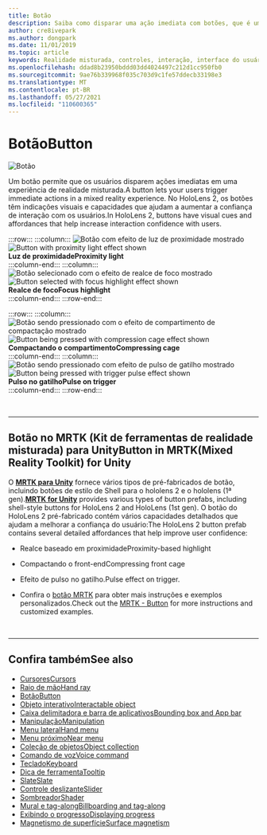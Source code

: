 ```yaml
---
title: Botão
description: Saiba como disparar uma ação imediata com botões, que é um dos componentes fundamentais da realidade misturada.
author: cre8ivepark
ms.author: dongpark
ms.date: 11/01/2019
ms.topic: article
keywords: Realidade misturada, controles, interação, interface do usuário, UX, headset de realidade misturada, headset da realidade mista do Windows, headset da realidade virtual, HoloLens, MRTK, kit de ferramentas de realidade misturada, botão
ms.openlocfilehash: ddad8b23950bddd03dd4024497c212d1cc950fb0
ms.sourcegitcommit: 9ae76b339968f035c703d9c1fe57ddecb33198e3
ms.translationtype: MT
ms.contentlocale: pt-BR
ms.lasthandoff: 05/27/2021
ms.locfileid: "110600365"
---
```

# <a name="button"></a><span data-ttu-id="6a022-104">Botão</span><span class="sxs-lookup"><span data-stu-id="6a022-104">Button</span></span>

![Botão](images/UX_Hero_Button.jpg)

<span data-ttu-id="6a022-106">Um botão permite que os usuários disparem ações imediatas em uma experiência de realidade misturada.</span><span class="sxs-lookup"><span data-stu-id="6a022-106">A button lets your users trigger immediate actions in a mixed reality experience.</span></span> <span data-ttu-id="6a022-107">No HoloLens 2, os botões têm indicações visuais e capacidades que ajudam a aumentar a confiança de interação com os usuários.</span><span class="sxs-lookup"><span data-stu-id="6a022-107">In HoloLens 2, buttons have visual cues and affordances that help increase interaction confidence with users.</span></span> 

:::row:::
    :::column:::
       <span data-ttu-id="6a022-108">![Botão com efeito de luz de proximidade mostrado](images/UX_Button_Affordance_ProximityLight.jpg)</span><span class="sxs-lookup"><span data-stu-id="6a022-108">![Button with proximity light effect shown](images/UX_Button_Affordance_ProximityLight.jpg)</span></span><br>
       <span data-ttu-id="6a022-109">**Luz de proximidade**</span><span class="sxs-lookup"><span data-stu-id="6a022-109">**Proximity light**</span></span><br>
    :::column-end:::
    :::column:::
       <span data-ttu-id="6a022-110">![Botão selecionado com o efeito de realce de foco mostrado](images/UX_Button_Affordance_FocusHighlight.jpg)</span><span class="sxs-lookup"><span data-stu-id="6a022-110">![Button selected with focus highlight effect shown](images/UX_Button_Affordance_FocusHighlight.jpg)</span></span><br>
        <span data-ttu-id="6a022-111">**Realce de foco**</span><span class="sxs-lookup"><span data-stu-id="6a022-111">**Focus highlight**</span></span><br>
    :::column-end:::
:::row-end:::

:::row:::
    :::column:::
       <span data-ttu-id="6a022-112">![Botão sendo pressionado com o efeito de compartimento de compactação mostrado](images/UX_Button_Affordance_Compression.jpg)</span><span class="sxs-lookup"><span data-stu-id="6a022-112">![Button being pressed with compression cage effect shown](images/UX_Button_Affordance_Compression.jpg)</span></span><br>
       <span data-ttu-id="6a022-113">**Compactando o compartimento**</span><span class="sxs-lookup"><span data-stu-id="6a022-113">**Compressing cage**</span></span><br>
    :::column-end:::
    :::column:::
       <span data-ttu-id="6a022-114">![Botão sendo pressionado com efeito de pulso de gatilho mostrado](images/UX_Button_Affordance_Pulse.jpg)</span><span class="sxs-lookup"><span data-stu-id="6a022-114">![Button being pressed with trigger pulse effect shown](images/UX_Button_Affordance_Pulse.jpg)</span></span><br>
        <span data-ttu-id="6a022-115">**Pulso no gatilho**</span><span class="sxs-lookup"><span data-stu-id="6a022-115">**Pulse on trigger**</span></span><br>
    :::column-end:::
:::row-end:::

<br>

---

## <a name="button-in-mrtkmixed-reality-toolkit-for-unity"></a><span data-ttu-id="6a022-116">Botão no MRTK (Kit de ferramentas de realidade misturada) para Unity</span><span class="sxs-lookup"><span data-stu-id="6a022-116">Button in MRTK(Mixed Reality Toolkit) for Unity</span></span>
<span data-ttu-id="6a022-117">O **[MRTK para Unity](https://github.com/Microsoft/MixedRealityToolkit-Unity)** fornece vários tipos de pré-fabricados de botão, incluindo botões de estilo de Shell para o hololens 2 e o hololens (1ª gen).</span><span class="sxs-lookup"><span data-stu-id="6a022-117">**[MRTK for Unity](https://github.com/Microsoft/MixedRealityToolkit-Unity)** provides various types of button prefabs, including shell-style buttons for HoloLens 2 and HoloLens (1st gen).</span></span> <span data-ttu-id="6a022-118">O botão do HoloLens 2 pré-fabricado contém vários capacidades detalhados que ajudam a melhorar a confiança do usuário:</span><span class="sxs-lookup"><span data-stu-id="6a022-118">The HoloLens 2 button prefab contains several detailed affordances that help improve user confidence:</span></span>

* <span data-ttu-id="6a022-119">Realce baseado em proximidade</span><span class="sxs-lookup"><span data-stu-id="6a022-119">Proximity-based highlight</span></span>
* <span data-ttu-id="6a022-120">Compactando o front-end</span><span class="sxs-lookup"><span data-stu-id="6a022-120">Compressing front cage</span></span>
* <span data-ttu-id="6a022-121">Efeito de pulso no gatilho.</span><span class="sxs-lookup"><span data-stu-id="6a022-121">Pulse effect on trigger.</span></span>

* <span data-ttu-id="6a022-122">Confira o [botão MRTK](/windows/mixed-reality/mrtk-unity/features/ux-building-blocks/button) para obter mais instruções e exemplos personalizados.</span><span class="sxs-lookup"><span data-stu-id="6a022-122">Check out the [MRTK - Button](/windows/mixed-reality/mrtk-unity/features/ux-building-blocks/button) for more instructions and customized examples.</span></span>

<br>

---

## <a name="see-also"></a><span data-ttu-id="6a022-123">Confira também</span><span class="sxs-lookup"><span data-stu-id="6a022-123">See also</span></span>

* [<span data-ttu-id="6a022-124">Cursores</span><span class="sxs-lookup"><span data-stu-id="6a022-124">Cursors</span></span>](cursors.md)
* [<span data-ttu-id="6a022-125">Raio de mão</span><span class="sxs-lookup"><span data-stu-id="6a022-125">Hand ray</span></span>](point-and-commit.md)
* [<span data-ttu-id="6a022-126">Botão</span><span class="sxs-lookup"><span data-stu-id="6a022-126">Button</span></span>](button.md)
* [<span data-ttu-id="6a022-127">Objeto interativo</span><span class="sxs-lookup"><span data-stu-id="6a022-127">Interactable object</span></span>](interactable-object.md)
* [<span data-ttu-id="6a022-128">Caixa delimitadora e barra de aplicativos</span><span class="sxs-lookup"><span data-stu-id="6a022-128">Bounding box and App bar</span></span>](app-bar-and-bounding-box.md)
* [<span data-ttu-id="6a022-129">Manipulação</span><span class="sxs-lookup"><span data-stu-id="6a022-129">Manipulation</span></span>](direct-manipulation.md)
* [<span data-ttu-id="6a022-130">Menu lateral</span><span class="sxs-lookup"><span data-stu-id="6a022-130">Hand menu</span></span>](hand-menu.md)
* [<span data-ttu-id="6a022-131">Menu próximo</span><span class="sxs-lookup"><span data-stu-id="6a022-131">Near menu</span></span>](near-menu.md)
* [<span data-ttu-id="6a022-132">Coleção de objetos</span><span class="sxs-lookup"><span data-stu-id="6a022-132">Object collection</span></span>](object-collection.md)
* [<span data-ttu-id="6a022-133">Comando de voz</span><span class="sxs-lookup"><span data-stu-id="6a022-133">Voice command</span></span>](voice-input.md)
* [<span data-ttu-id="6a022-134">Teclado</span><span class="sxs-lookup"><span data-stu-id="6a022-134">Keyboard</span></span>](keyboard.md)
* [<span data-ttu-id="6a022-135">Dica de ferramenta</span><span class="sxs-lookup"><span data-stu-id="6a022-135">Tooltip</span></span>](tooltip.md)
* [<span data-ttu-id="6a022-136">Slate</span><span class="sxs-lookup"><span data-stu-id="6a022-136">Slate</span></span>](slate.md)
* [<span data-ttu-id="6a022-137">Controle deslizante</span><span class="sxs-lookup"><span data-stu-id="6a022-137">Slider</span></span>](slider.md)
* [<span data-ttu-id="6a022-138">Sombreador</span><span class="sxs-lookup"><span data-stu-id="6a022-138">Shader</span></span>](shader.md)
* [<span data-ttu-id="6a022-139">Mural e tag-along</span><span class="sxs-lookup"><span data-stu-id="6a022-139">Billboarding and tag-along</span></span>](billboarding-and-tag-along.md)
* [<span data-ttu-id="6a022-140">Exibindo o progresso</span><span class="sxs-lookup"><span data-stu-id="6a022-140">Displaying progress</span></span>](progress.md)
* [<span data-ttu-id="6a022-141">Magnetismo de superfície</span><span class="sxs-lookup"><span data-stu-id="6a022-141">Surface magnetism</span></span>](surface-magnetism.md)